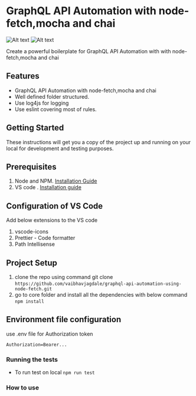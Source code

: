 
# GraphQL API Automation with node-fetch,mocha and chai

![Alt text](https://graphql.org/img/og-image.png)
![Alt text](https://repository-images.githubusercontent.com/29849956/ff287000-30dc-11ea-92f3-ac90e90eb823)

Create a powerful boilerplate for GraphQL API Automation with with node-fetch,mocha and chai
## Features
- GraphQL API Automation with node-fetch,mocha and chai
- Well defined folder structured.
- Use log4js for logging
- Use eslint covering most of rules.

## Getting Started

These instructions will get you a copy of the project up and running on your local for development and testing purposes.

## Prerequisites

1. Node and NPM. [Installation Guide](https://nodejs.org/en/download/)
2. VS code . [Installation guide](https://code.visualstudio.com/)

## Configuration of VS Code

Add below extensions to the VS code
1. vscode-icons
2. Prettier - Code formatter
3. Path Intellisense

## Project Setup

1. clone the repo using command git clone `https://github.com/vaibhavjagdale/graphql-api-automation-using-node-fetch.git`
2. go to core folder and install all the dependencies with below command `npm install`

## Environment file configuration

 use .env file for Authorization token
 ```
Authorization=Bearer...
```

### Running the tests

- To run test on local `npm run test`

### How to use


